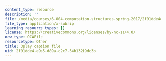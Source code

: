 ```yaml
---
content_type: resource
description: ''
file: /media/courses/6-004-computation-structures-spring-2017/2f91dde4e9a5d89ac2c754b13219dc3b_muLn57VrGAA.srt
file_type: application/x-subrip
learning_resource_types: []
license: https://creativecommons.org/licenses/by-nc-sa/4.0/
ocw_type: OCWFile
resourcetype: Other
title: 3play caption file
uid: 2f91dde4-e9a5-d89a-c2c7-54b13219dc3b
---
```

